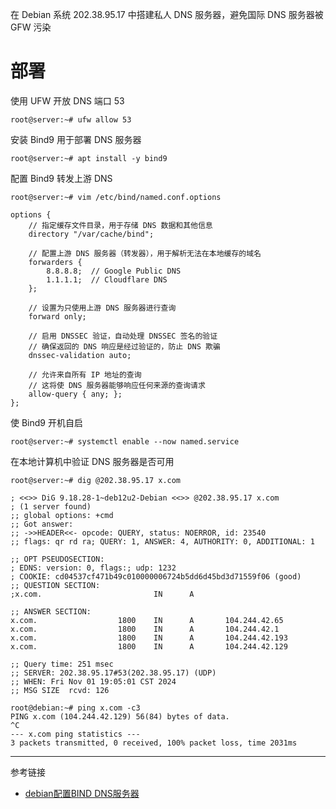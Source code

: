 在 Debian 系统 202.38.95.17 中搭建私人 DNS 服务器，避免国际 DNS 服务器被 GFW 污染

# 部署

使用 UFW 开放 DNS 端口 53

```shell
root@server:~# ufw allow 53
```

安装 Bind9 用于部署 DNS 服务器

```shell
root@server:~# apt install -y bind9
```

配置 Bind9 转发上游 DNS

```shell
root@server:~# vim /etc/bind/named.conf.options
```

```
options {
    // 指定缓存文件目录，用于存储 DNS 数据和其他信息
    directory "/var/cache/bind";

    // 配置上游 DNS 服务器（转发器），用于解析无法在本地缓存的域名
    forwarders {
        8.8.8.8;  // Google Public DNS
        1.1.1.1;  // Cloudflare DNS
    };

    // 设置为只使用上游 DNS 服务器进行查询
    forward only;

    // 启用 DNSSEC 验证，自动处理 DNSSEC 签名的验证
    // 确保返回的 DNS 响应是经过验证的，防止 DNS 欺骗
    dnssec-validation auto;

    // 允许来自所有 IP 地址的查询
    // 这将使 DNS 服务器能够响应任何来源的查询请求
    allow-query { any; };
};
```

使 Bind9 开机自启

```shell
root@server:~# systemctl enable --now named.service
```

在本地计算机中验证 DNS 服务器是否可用

```shell
root@server:~# dig @202.38.95.17 x.com
```

```
; <<>> DiG 9.18.28-1~deb12u2-Debian <<>> @202.38.95.17 x.com
; (1 server found)
;; global options: +cmd
;; Got answer:
;; ->>HEADER<<- opcode: QUERY, status: NOERROR, id: 23540
;; flags: qr rd ra; QUERY: 1, ANSWER: 4, AUTHORITY: 0, ADDITIONAL: 1

;; OPT PSEUDOSECTION:
; EDNS: version: 0, flags:; udp: 1232
; COOKIE: cd04537cf471b49c010000006724b5dd6d45bd3d71559f06 (good)
;; QUESTION SECTION:
;x.com.                         IN      A

;; ANSWER SECTION:
x.com.                  1800    IN      A       104.244.42.65
x.com.                  1800    IN      A       104.244.42.1
x.com.                  1800    IN      A       104.244.42.193
x.com.                  1800    IN      A       104.244.42.129

;; Query time: 251 msec
;; SERVER: 202.38.95.17#53(202.38.95.17) (UDP)
;; WHEN: Fri Nov 01 19:05:01 CST 2024
;; MSG SIZE  rcvd: 126

root@debian:~# ping x.com -c3
PING x.com (104.244.42.129) 56(84) bytes of data.
^C
--- x.com ping statistics ---
3 packets transmitted, 0 received, 100% packet loss, time 2031ms
```

---

参考链接

- [debian配置BIND DNS服务器](https://blog.csdn.net/qq_51470638/article/details/138235472)

